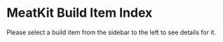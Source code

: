 # MeatKit Build Item Index
Please select a build item from the sidebar to the left to see details for it.
